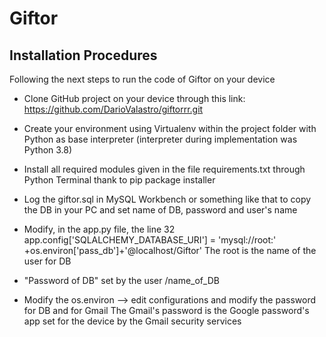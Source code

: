 # Giftor

## Installation Procedures

Following the next steps to run the code of Giftor on your device

* Clone GitHub project on your device through this link: https://github.com/DarioValastro/giftorrr.git 

* Create your environment using Virtualenv within the project folder with Python as base interpreter (interpreter during implementation was Python 3.8) 

* Install all required modules given in the file requirements.txt through Python Terminal thank to pip package installer 

* Log the giftor.sql in MySQL Workbench or something like that to copy the DB in your PC and set name of DB, password and user's name 

* Modify, in the app.py file, the line 32
	app.config['SQLALCHEMY_DATABASE_URI'] = 'mysql://root:' +os.environ['pass_db']+'@localhost/Giftor'
The root is the name of the user for DB
+ "Password of DB" set by the user 
/name_of_DB

* Modify the os.environ --> edit configurations and modify the password for DB and for Gmail 
	The Gmail's password is the Google password's app set for the device by the Gmail security services


